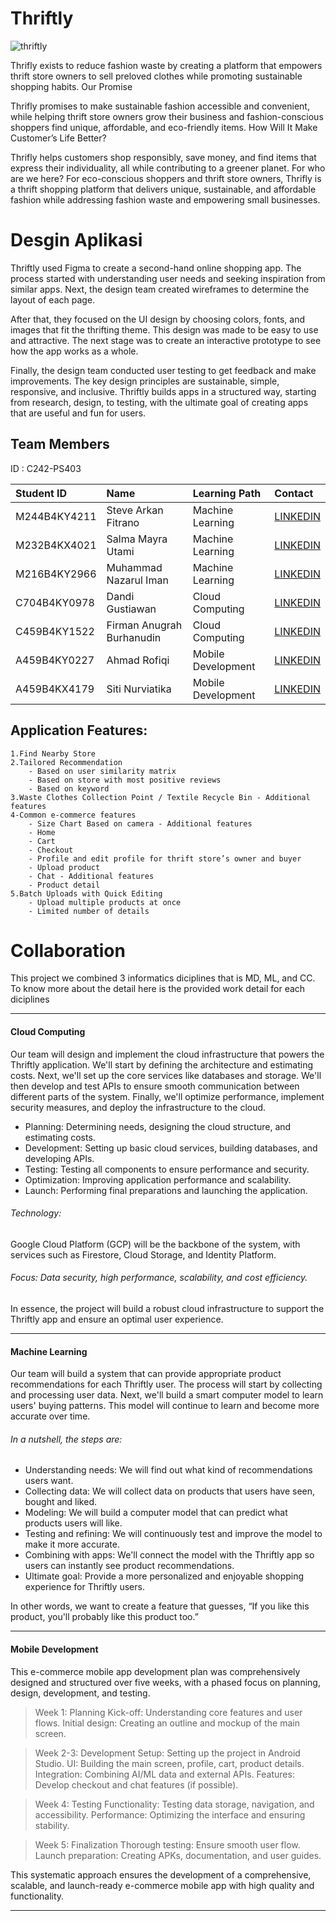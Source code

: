 # Thriftly 

![thriftly](https://github.com/user-attachments/assets/21e31b46-87d4-497f-9cf3-e661525cf0ce)


Thrifly exists to reduce fashion waste by creating a platform that empowers thrift store owners to sell preloved clothes while promoting sustainable shopping habits. Our Promise

Thrifly promises to make sustainable fashion accessible and convenient, while helping thrift store owners grow their business and fashion-conscious shoppers find unique, affordable, and eco-friendly items. How Will It Make Customer’s Life Better?

Thrifly helps customers shop responsibly, save money, and find items that express their individuality, all while contributing to a greener planet. For who are we here? For eco-conscious shoppers and thrift store owners, Thrifly is a thrift shopping platform that delivers unique, sustainable, and affordable fashion while addressing fashion waste and empowering small businesses.

# Desgin Aplikasi
Thriftly used Figma to create a second-hand online shopping app. The process started with understanding user needs and seeking inspiration from similar apps. Next, the design team created wireframes to determine the layout of each page.

After that, they focused on the UI design by choosing colors, fonts, and images that fit the thrifting theme. This design was made to be easy to use and attractive.  The next stage was to create an interactive prototype to see how the app works as a whole.

Finally, the design team conducted user testing to get feedback and make improvements. The key design principles are sustainable, simple, responsive, and inclusive. Thriftly builds apps in a structured way, starting from research, design, to testing, with the ultimate goal of creating apps that are useful and fun for users.

## Team Members
 ID : C242-PS403

| Student ID | Name                | Learning Path   | Contact  |
|:---|:-------------------|:-------------------|:---|
| M244B4KY4211 | Steve Arkan Fitrano | Machine Learning | [LINKEDIN](https://www.linkedin.com/in/steve-fitrano-b85b20278/)|
| M232B4KX4021 | Salma Mayra Utami | Machine Learning | [LINKEDIN](https://www.linkedin.com/in/salmamayrautami/) |
| M216B4KY2966 | Muhammad Nazarul Iman | Machine Learning | [LINKEDIN](https://www.linkedin.com/in/muhammad-nazarul-iman/) |
| C704B4KY0978 | Dandi Gustiawan       | Cloud Computing   | [LINKEDIN](https://www.linkedin.com/in/dandi-gustiawan/) |
| C459B4KY1522 | Firman Anugrah Burhanudin         | Cloud Computing   | [LINKEDIN](https://www.linkedin.com/in/firman-anugrah-888aaa274/) |
| A459B4KY0227 | Ahmad Rofiqi | Mobile Development | [LINKEDIN](https://www.linkedin.com/in/ahmad-rofiqi-8aa90417b/) |
| A459B4KX4179 | Siti Nurviatika   | Mobile Development | [LINKEDIN](https://www.linkedin.com/in/siti-nurviatika-386a502b6/) |


## Application Features:
```
1.Find Nearby Store
2.Tailored Recommendation
    - Based on user similarity matrix
    - Based on store with most positive reviews
    - Based on keyword
3.Waste Clothes Collection Point / Textile Recycle Bin - Additional features
4-Common e-commerce features
    - Size Chart Based on camera - Additional features
    - Home 
    - Cart
    - Checkout
    - Profile and edit profile for thrift store’s owner and buyer
    - Upload product
    - Chat - Additional features
    - Product detail
5.Batch Uploads with Quick Editing 
    - Upload multiple products at once
    - Limited number of details
```

# Collaboration 
This project we combined 3 informatics diciplines that is MD, ML, and CC. To know more about the detail here is the provided work detail for each diciplines
***
#### Cloud Computing
Our team will design and implement the cloud infrastructure that powers the Thriftly application. We'll start by defining the architecture and estimating costs. Next, we'll set up the core services like databases and storage. We'll then develop and test APIs to ensure smooth communication between different parts of the system. Finally, we'll optimize performance, implement security measures, and deploy the infrastructure to the cloud.

- Planning: Determining needs, designing the cloud structure, and estimating costs.
- Development: Setting up basic cloud services, building databases, and developing APIs.
-  Testing: Testing all components to ensure performance and security.
- Optimization: Improving application performance and scalability.
-  Launch: Performing final preparations and launching the application.

###### Technology: 
Google Cloud Platform (GCP) will be the backbone of the system, with services such as Firestore, Cloud Storage, and Identity Platform.
###### Focus: Data security, high performance, scalability, and cost efficiency.
In essence, the project will build a robust cloud infrastructure to support the Thriftly app and ensure an optimal user experience.

***
#### Machine Learning

Our team will build a system that can provide appropriate product recommendations for each Thriftly user. The process will start by collecting and processing user data. Next, we'll build a smart computer model to learn users' buying patterns. This model will continue to learn and become more accurate over time.

###### In a nutshell, the steps are:
- Understanding needs: We will find out what kind of recommendations users want.
- Collecting data: We will collect data on products that users have seen, bought and liked.
- Modeling: We will build a computer model that can predict what products users will like.
- Testing and refining: We will continuously test and improve the model to make it more accurate.
- Combining with apps: We'll connect the model with the Thriftly app so users can instantly see product recommendations.
- Ultimate goal: Provide a more personalized and enjoyable shopping experience for Thriftly users.

In other words, we want to create a feature that guesses, “If you like this product, you'll probably like this product too.”

***
#### Mobile Development

This e-commerce mobile app development plan was comprehensively designed and structured over five weeks, with a phased focus on planning, design, development, and testing.

> Week 1: Planning
Kick-off: Understanding core features and user flows.
Initial design: Creating an outline and mockup of the main screen.

> Week 2-3: Development
Setup: Setting up the project in Android Studio.
UI: Building the main screen, profile, cart, product details.
Integration: Combining AI/ML data and external APIs.
Features: Develop checkout and chat features (if possible).

> Week 4: Testing
Functionality: Testing data storage, navigation, and accessibility.
Performance: Optimizing the interface and ensuring stability.

> Week 5: Finalization
Thorough testing: Ensure smooth user flow.
Launch preparation: Creating APKs, documentation, and user guides.

This systematic approach ensures the development of a comprehensive, scalable, and launch-ready e-commerce mobile app with high quality and functionality.
***


